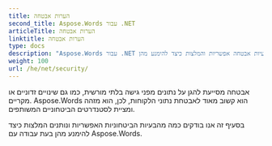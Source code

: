 ```yaml
---
title: הערות אבטחה
second_title: Aspose.Words עבור .NET
articleTitle: הערות אבטחה
linktitle: הערות אבטחה
type: docs
description: "Aspose.Words עבור .NET מזהה ומציית לתקני אבטחה משותפים על מנת להבטיח רמה גבוהה של אבטחת מידע. ראה בעיות אבטחה אפשריות והמלצות כיצד להימנע מהן C#."
weight: 100
url: /he/net/security/
---
```


אבטחה מסייעת להגן על נתונים מפני גישה בלתי מורשית, כמו גם שינויים זדוניים או מקריים. Aspose.Words הוא קשוב מאוד לאבטחת נתוני הלקוחות, לכן, הוא מזהה ומציית לסטנדרטים הביטחוניים המשותפים.

בסעיף זה אנו בודקים כמה מהבעיות הביטחוניות האפשריות ונותנים המלצות כיצד להימנע מהן בעת עבודה עם Aspose.Words.